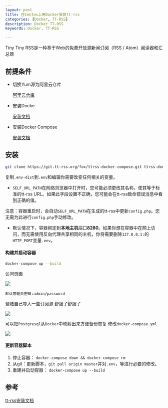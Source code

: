 ```yaml
---
layout: post
title: 在Centos上用Docker安装tt-rss
categories: [Docker, TT-RSS]
description: Docker TT-RSS
keywords: Docker, TT-RSS

---
```


Tiny Tiny RSS是一种基于Web的免费开放源新闻订阅（RSS / Atom）阅读器和汇总器

## 前提条件

- 切换Yum源为阿里云仓库

   [阿里云仓库](https://developer.aliyun.com/mirror/centos?spm=a2c6h.13651102.0.0.3e221b11fjkN0F)

- 安装Docke

  [安装文档](https://docs.docker.com/engine/install/centos/#prerequisites)

- 安装Docker Compose

  [安装文档](https://docs.docker.com/compose/install/)
## 安装

```sh
git clone https://git.tt-rss.org/fox/ttrss-docker-compose.git ttrss-docker && cd ttrss-docker
```

复制`.env-dist`到`.env`和编辑你需要改变任何相关的变量。

- `SELF_URL_PATH`在网络浏览器中打开时，您可能必须更改其名称，使其等于标准的tt-rss URL。如果此字段设置不正确，您可能会在tt-rss致命错误消息中看到正确的值。

注意：容器重启时，会自动`SELF_URL_PATH`在生成的tt-rss中更新`config.php`。您无需为此进行`config.php`手动修改。

- 默认情况下，容器绑定到**本地主机**端口**8280**。如果你想在容器中在网上访问，而无需使用反向代理共享相同的主机，你将需要删除`127.0.0.1:`的`HTTP_PORT`变量`.env`。

#### 构建并启动容器

```sh
docker-compose up --build
```

访问页面

![](https://i.opsta.cn/tt-rss/tt-rss-install-ok.png)

```
默认管理员密码:admin/password
```

登陆自己导入一些订阅源 舒服了舒服了

![](https://i.opsta.cn/tt-rss/tt-rss-install-load.png)

可以把`Postgresql`从`Docker`中映射出来方便备份恢复 修改`docker-compose.yml`

![](https://i.opsta.cn/tt-rss/tt-rss-postgresql-up.png)

#### 更新容器脚本

1. 停止容器： `docker-compose down && docker-compose rm`
2. 从git：更新脚本，`git pull origin master`并对`.env`，等进行必要的修改。
3. 重建并启动容器： `docker-compose up --build`

## 参考

[tt-rss安装文档](https://tt-rss.org/wiki/InstallationNotes)